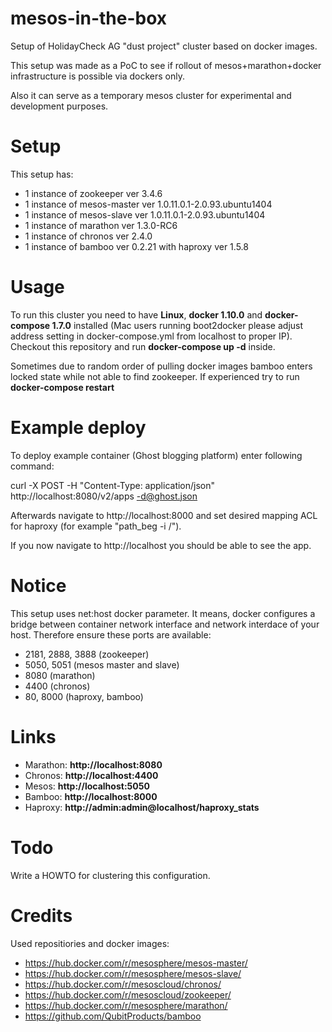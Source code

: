 mesos-in-the-box
==========

Setup of HolidayCheck AG "dust project" cluster based on docker images.

This setup was made as a PoC to see if rollout of mesos+marathon+docker infrastructure is possible via dockers only.

Also it can serve as a temporary mesos cluster for experimental and development purposes.

Setup
=====

This setup has:
 - 1 instance of zookeeper ver 3.4.6
 - 1 instance of mesos-master ver 1.0.11.0.1-2.0.93.ubuntu1404
 - 1 instance of mesos-slave  ver 1.0.11.0.1-2.0.93.ubuntu1404
 - 1 instance of marathon ver 1.3.0-RC6
 - 1 instance of chronos ver 2.4.0
 - 1 instance of bamboo ver 0.2.21  with haproxy ver 1.5.8


Usage
=====

To run this cluster you need to have **Linux**, **docker 1.10.0** and **docker-compose 1.7.0** installed (Mac users running boot2docker please adjust address setting in docker-compose.yml from localhost to proper IP).
Checkout this repository and run **docker-compose up -d** inside.

Sometimes due to random order of pulling docker images bamboo enters locked state while not able to find zookeeper. If experienced try to run **docker-compose restart**

Example deploy
==============

To deploy example container (Ghost blogging platform) enter following command:

curl -X POST -H "Content-Type: application/json" http://localhost:8080/v2/apps -d@ghost.json

Afterwards navigate to http://localhost:8000 and set desired mapping ACL for haproxy (for example "path_beg -i /").

If you now navigate to http://localhost you should be able to see the app.

Notice
======

This setup uses net:host docker parameter. It means, docker configures a bridge between container network interface and network interdace of your host.
Therefore ensure these ports are available:
 - 2181, 2888, 3888 (zookeeper)
 - 5050, 5051 (mesos master and slave)
 - 8080 (marathon)
 - 4400 (chronos)
 - 80, 8000 (haproxy, bamboo)

Links
=====
- Marathon: **http://localhost:8080**
- Chronos: **http://localhost:4400**
- Mesos: **http://localhost:5050**
- Bamboo: **http://localhost:8000**
- Haproxy: **http://admin:admin@localhost/haproxy_stats**

Todo
====
Write a HOWTO for clustering this configuration.

Credits
=======

Used repositiories and docker images:
 - https://hub.docker.com/r/mesosphere/mesos-master/
 - https://hub.docker.com/r/mesosphere/mesos-slave/
 - https://hub.docker.com/r/mesoscloud/chronos/
 - https://hub.docker.com/r/mesoscloud/zookeeper/
 - https://hub.docker.com/r/mesosphere/marathon/
 - https://github.com/QubitProducts/bamboo

